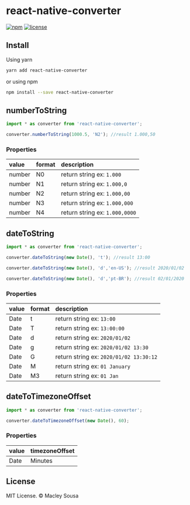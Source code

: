 # react-native-converter

[![npm](https://img.shields.io/npm/v/react-native-converter.svg)](https://www.npmjs.com/package/react-native-converter) 
[![license](https://img.shields.io/npm/l/react-native-material-menu.svg)](https://github.com/mxck/react-native-converter/blob/master/LICENSE)


## Install

Using yarn

```sh
yarn add react-native-converter
```

or using npm

```sh
npm install --save react-native-converter
```

## numberToString
```jsx
import * as converter from 'react-native-converter';

converter.numberToString(1000.5, 'N2'); //result 1.000,50
```

### Properties

value   | format            | description                            |
:------ | :---------------- | :------------------------------------- |
 number | N0                | return string  ex: `1.000`             |
 number | N1                | return string  ex: `1.000,0`           |
 number | N2                | return string  ex: `1.000,00`          |
 number | N3                | return string  ex: `1.000,000`         |
 number | N4                | return string  ex: `1.000,0000`        |   

## dateToString
```jsx
import * as converter from 'react-native-converter';

converter.dateToString(new Date(), 't'); //result 13:00

converter.dateToString(new Date(), 'd','en-US'); //result 2020/01/02

converter.dateToString(new Date(), 'd','pt-BR'); //result 02/01/2020
```

### Properties

value   | format            | description                              |
:------ | :---------------- | :--------------------------------------- |
 Date   | t                 | return string  ex: `13:00`               |
 Date   | T                 | return string  ex: `13:00:00`            |
 Date   | d                 | return string  ex: `2020/01/02`          |
 Date   | g                 | return string  ex: `2020/01/02 13:30`    |
 Date   | G                 | return string  ex: `2020/01/02 13:30:12` | 
 Date   | M                 | return string  ex: `01 January`          | 
 Date   | M3                | return string  ex: `01 Jan`              | 

## dateToTimezoneOffset
```jsx
import * as converter from 'react-native-converter';

converter.dateToTimezoneOffset(new Date(), 60);
```

### Properties

value   | timezoneOffset    |
:------ | :---------------- | 
 Date   | Minutes           |

## License

MIT License. © Macley Sousa

[text component]: https://facebook.github.io/react-native/docs/text.html
[react-native-vector-icons]: https://github.com/oblador/react-native-vector-icons
[expo icons]: https://docs.expo.io/versions/latest/guides/icons/
